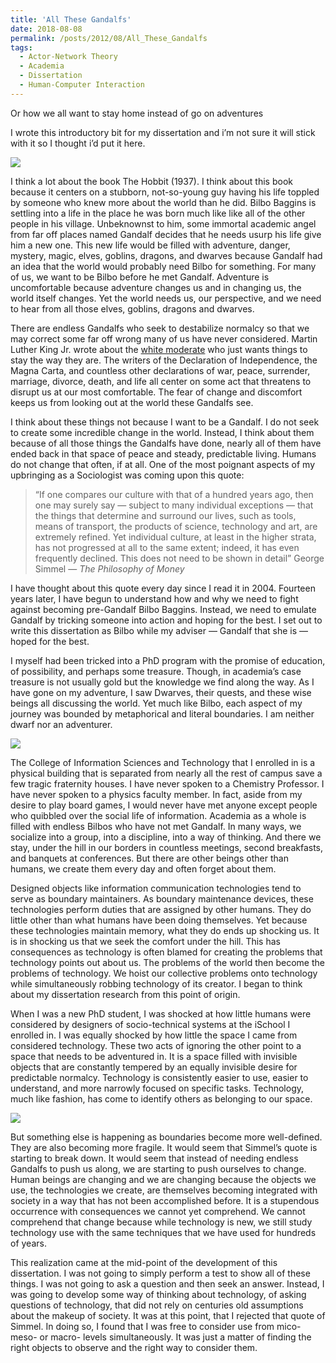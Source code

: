 ```yaml
---
title: 'All These Gandalfs'
date: 2018-08-08
permalink: /posts/2012/08/All_These_Gandalfs
tags:
  - Actor-Network Theory
  - Academia
  - Dissertation
  - Human-Computer Interaction
---
```


Or how we all want to stay home instead of go on adventures

I wrote this introductory bit for my dissertation and i’m not sure it will stick with it so I thought i’d put it here.

![](https://cdn-images-1.medium.com/max/2000/1*_ZCtIgV2PFqN2gv4kd_myQ.png)

I think a lot about the book The Hobbit (1937). I think about this book because it centers on a stubborn, not-so-young guy having his life toppled by someone who knew more about the world than he did. Bilbo Baggins is settling into a life in the place he was born much like like all of the other people in his village. Unbeknownst to him, some immortal academic angel from far off places named Gandalf decides that he needs usurp his life give him a new one. This new life would be filled with adventure, danger, mystery, magic, elves, goblins, dragons, and dwarves because Gandalf had an idea that the world would probably need Bilbo for something. For many of us, we want to be Bilbo before he met Gandalf. Adventure is uncomfortable because adventure changes us and in changing us, the world itself changes. Yet the world needs us, our perspective, and we need to hear from all those elves, goblins, dragons and dwarves.

There are endless Gandalfs who seek to destabilize normalcy so that we may correct some far off wrong many of us have never considered. Martin Luther King Jr. wrote about the [white moderate](https://www.africa.upenn.edu/Articles_Gen/Letter_Birmingham.html) who just wants things to stay the way they are. The writers of the Declaration of Independence, the Magna Carta, and countless other declarations of war, peace, surrender, marriage, divorce, death, and life all center on some act that threatens to disrupt us at our most comfortable. The fear of change and discomfort keeps us from looking out at the world these Gandalfs see.

I think about these things not because I want to be a Gandalf. I do not seek to create some incredible change in the world. Instead, I think about them because of all those things the Gandalfs have done, nearly all of them have ended back in that space of peace and steady, predictable living. Humans do not change that often, if at all. One of the most poignant aspects of my upbringing as a Sociologist was coming upon this quote:
> “If one compares our culture with that of a hundred years ago, then one may surely say — subject to many individual exceptions — that the things that determine and surround our lives, such as tools, means of transport, the products of science, technology and art, are extremely refined. Yet individual culture, at least in the higher strata, has not progressed at all to the same extent; indeed, it has even frequently declined. This does not need to be shown in detail” George Simmel — *The Philosophy of Money*

I have thought about this quote every day since I read it in 2004. Fourteen years later, I have begun to understand how and why we need to fight against becoming pre-Gandalf Bilbo Baggins. Instead, we need to emulate Gandalf by tricking someone into action and hoping for the best. I set out to write this dissertation as Bilbo while my adviser — Gandalf that she is — hoped for the best.

I myself had been tricked into a PhD program with the promise of education, of possibility, and perhaps some treasure. Though, in academia’s case treasure is not usually gold but the knowledge we find along the way. As I have gone on my adventure, I saw Dwarves, their quests, and these wise beings all discussing the world. Yet much like Bilbo, each aspect of my journey was bounded by metaphorical and literal boundaries. I am neither dwarf nor an adventurer.

![](https://cdn-images-1.medium.com/max/2000/1*h7UIfMleDEzcMLq6ZCVZaA.jpeg)

The College of Information Sciences and Technology that I enrolled in is a physical building that is separated from nearly all the rest of campus save a few tragic fraternity houses. I have never spoken to a Chemistry Professor. I have never spoken to a physics faculty member. In fact, aside from my desire to play board games, I would never have met anyone except people who quibbled over the social life of information. Academia as a whole is filled with endless Bilbos who have not met Gandalf. In many ways, we socialize into a group, into a discipline, into a way of thinking. And there we stay, under the hill in our borders in countless meetings, second breakfasts, and banquets at conferences. But there are other beings other than humans, we create them every day and often forget about them.

Designed objects like information communication technologies tend to serve as boundary maintainers. As boundary maintenance devices, these technologies perform duties that are assigned by other humans. They do little other than what humans have been doing themselves. Yet because these technologies maintain memory, what they do ends up shocking us. It is in shocking us that we seek the comfort under the hill. This has consequences as technology is often blamed for creating the problems that technology points out about us. The problems of the world then become the problems of technology. We hoist our collective problems onto technology while simultaneously robbing technology of its creator. I began to think about my dissertation research from this point of origin.

When I was a new PhD student, I was shocked at how little humans were considered by designers of socio-technical systems at the iSchool I enrolled in. I was equally shocked by how little the space I came from considered technology. These two acts of ignoring the other point to a space that needs to be adventured in. It is a space filled with invisible objects that are constantly tempered by an equally invisible desire for predictable normalcy. Technology is consistently easier to use, easier to understand, and more narrowly focused on specific tasks. Technology, much like fashion, has come to identify others as belonging to our space.

![](https://cdn-images-1.medium.com/max/2000/1*7pVDZBcyqa8R5Z-dQdsr_w.jpeg)

But something else is happening as boundaries become more well-defined. They are also becoming more fragile. It would seem that Simmel’s quote is starting to break down. It would seem that instead of needing endless Gandalfs to push us along, we are starting to push ourselves to change. Human beings are changing and we are changing because the objects we use, the technologies we create, are themselves becoming integrated with society in a way that has not been accomplished before. It is a stupendous occurrence with consequences we cannot yet comprehend. We cannot comprehend that change because while technology is new, we still study technology use with the same techniques that we have used for hundreds of years.

This realization came at the mid-point of the development of this dissertation. I was not going to simply perform a test to show all of these things. I was not going to ask a question and then seek an answer. Instead, I was going to develop some way of thinking about technology, of asking questions of technology, that did not rely on centuries old assumptions about the makeup of society. It was at this point, that I rejected that quote of Simmel. In doing so, I found that I was free to consider use from mico- meso- or macro- levels simultaneously. It was just a matter of finding the right objects to observe and the right way to consider them.
